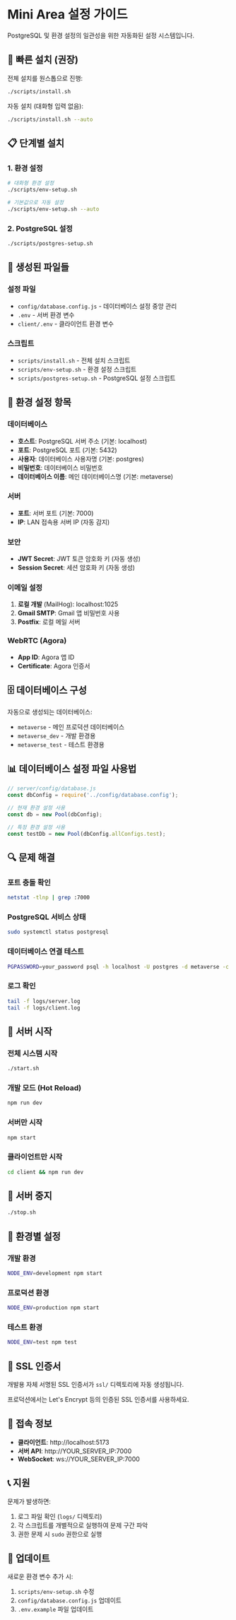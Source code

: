 # Mini Area 설정 가이드

PostgreSQL 및 환경 설정의 일관성을 위한 자동화된 설정 시스템입니다.

## 🚀 빠른 설치 (권장)

전체 설치를 원스톱으로 진행:

```bash
./scripts/install.sh
```

자동 설치 (대화형 입력 없음):

```bash
./scripts/install.sh --auto
```

## 📋 단계별 설치

### 1. 환경 설정

```bash
# 대화형 환경 설정
./scripts/env-setup.sh

# 기본값으로 자동 설정
./scripts/env-setup.sh --auto
```

### 2. PostgreSQL 설정

```bash
./scripts/postgres-setup.sh
```

## 📁 생성된 파일들

### 설정 파일
- `config/database.config.js` - 데이터베이스 설정 중앙 관리
- `.env` - 서버 환경 변수
- `client/.env` - 클라이언트 환경 변수

### 스크립트
- `scripts/install.sh` - 전체 설치 스크립트
- `scripts/env-setup.sh` - 환경 설정 스크립트
- `scripts/postgres-setup.sh` - PostgreSQL 설정 스크립트

## 🔧 환경 설정 항목

### 데이터베이스
- **호스트**: PostgreSQL 서버 주소 (기본: localhost)
- **포트**: PostgreSQL 포트 (기본: 5432)
- **사용자**: 데이터베이스 사용자명 (기본: postgres)
- **비밀번호**: 데이터베이스 비밀번호
- **데이터베이스 이름**: 메인 데이터베이스명 (기본: metaverse)

### 서버
- **포트**: 서버 포트 (기본: 7000)
- **IP**: LAN 접속용 서버 IP (자동 감지)

### 보안
- **JWT Secret**: JWT 토큰 암호화 키 (자동 생성)
- **Session Secret**: 세션 암호화 키 (자동 생성)

### 이메일 설정
1. **로컬 개발** (MailHog): localhost:1025
2. **Gmail SMTP**: Gmail 앱 비밀번호 사용
3. **Postfix**: 로컬 메일 서버

### WebRTC (Agora)
- **App ID**: Agora 앱 ID
- **Certificate**: Agora 인증서

## 🗄️ 데이터베이스 구성

자동으로 생성되는 데이터베이스:
- `metaverse` - 메인 프로덕션 데이터베이스
- `metaverse_dev` - 개발 환경용
- `metaverse_test` - 테스트 환경용

## 📊 데이터베이스 설정 파일 사용법

```javascript
// server/config/database.js
const dbConfig = require('../config/database.config');

// 현재 환경 설정 사용
const db = new Pool(dbConfig);

// 특정 환경 설정 사용
const testDb = new Pool(dbConfig.allConfigs.test);
```

## 🔍 문제 해결

### 포트 충돌 확인
```bash
netstat -tlnp | grep :7000
```

### PostgreSQL 서비스 상태
```bash
sudo systemctl status postgresql
```

### 데이터베이스 연결 테스트
```bash
PGPASSWORD=your_password psql -h localhost -U postgres -d metaverse -c "SELECT version();"
```

### 로그 확인
```bash
tail -f logs/server.log
tail -f logs/client.log
```

## 🚀 서버 시작

### 전체 시스템 시작
```bash
./start.sh
```

### 개발 모드 (Hot Reload)
```bash
npm run dev
```

### 서버만 시작
```bash
npm start
```

### 클라이언트만 시작
```bash
cd client && npm run dev
```

## 🛑 서버 중지

```bash
./stop.sh
```

## 📝 환경별 설정

### 개발 환경
```bash
NODE_ENV=development npm start
```

### 프로덕션 환경
```bash
NODE_ENV=production npm start
```

### 테스트 환경
```bash
NODE_ENV=test npm test
```

## 🔐 SSL 인증서

개발용 자체 서명된 SSL 인증서가 `ssl/` 디렉토리에 자동 생성됩니다.

프로덕션에서는 Let's Encrypt 등의 인증된 SSL 인증서를 사용하세요.

## 🎯 접속 정보

- **클라이언트**: http://localhost:5173
- **서버 API**: http://YOUR_SERVER_IP:7000
- **WebSocket**: ws://YOUR_SERVER_IP:7000

## 📞 지원

문제가 발생하면:
1. 로그 파일 확인 (`logs/` 디렉토리)
2. 각 스크립트를 개별적으로 실행하여 문제 구간 파악
3. 권한 문제 시 `sudo` 권한으로 실행

## 🔄 업데이트

새로운 환경 변수 추가 시:
1. `scripts/env-setup.sh` 수정
2. `config/database.config.js` 업데이트
3. `.env.example` 파일 업데이트